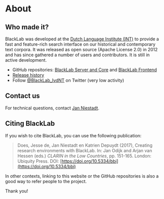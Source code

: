 # About

## Who made it?

BlackLab was developed at the [Dutch Language Institute (INT)](http://www.ivdnt.org/) to provide a fast and feature-rich search interface on our historical and contemporary text corpora. It was released as open source (Apache License 2.0) in 2012 and has since gathered a number of users and contributors. It is still in active development.

* GitHub repositories: [BlackLab Server and Core](https://github.com/instituutnederlandsetaal/BlackLab) and [BlackLab Frontend](https://github.com/instituutnederlandsetaal/corpus-frontend)
* [Release history](/development/changelog.md)
* Follow [@BlackLab_IvdNT](https://twitter.com/BlackLab_IvdNT) on Twitter (very low activity)

## Contact us

For technical questions, contact [Jan Niestadt](mailto:jan.niestadt@ivdnt.org).

## Citing BlackLab

If you wish to cite BlackLab, you can use the following publication:

> Does, Jesse de, Jan Niestadt en Katrien Depuydt (2017), Creating research environments with BlackLab. In: Jan Odijk and Arjan van Hessen (eds.) _CLARIN in the Low Countries_, pp. 151-165. London: Ubiquity Press. DOI: [https://doi.org/10.5334/bbi](https://doi.org/10.5334/bbi)

In other contexts, linking to this website or the GitHub repositories is also a good way to refer people to the project.

Thank you!
